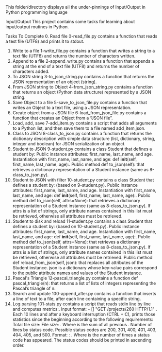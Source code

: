 This folder/directory displays all the under-pinnings of Input/Output in Python programming language

Input/Output
This project contains some tasks for learning about input/output routines in Python.

Tasks To Complete
 0. Read file
0-read_file.py contains a function that reads a test file (UTF8) and prints it to stdout.
 1. Write to a file
1-write_file.py contains a function that writes a string to a text file (UTF8) and returns the number of characters written.
 2. Append to a file
2-append_write.py contains a function that appends a string at the end of a text file (UTF8) and returns the number of characters added.
 3. To JSON string
3-to_json_string.py contains a function that returns the JSON representation of an object (string).
 4. From JSON string to Object
4-from_json_string.py contains a function that returns an object (Python data structure) represented by a JSON string.
 5. Save Object to a file
5-save_to_json_file.py contains a function that writes an Object to a text file, using a JSON representation.
 6. Create object from a JSON file
6-load_from_json_file.py contains a function that creates an Object from a “JSON file”.
 7. Load, add, save
7-add_item.py contains a script that adds all arguments to a Python list, and then save them to a file named add_item.json.
 8. Class to JSON
8-class_to_json.py contains a function that returns the dictionary description with simple data structure (list, dictionary, string, integer and boolean) for JSON serialization of an object.
 9. Student to JSON
9-student.py contains a class Student that defines a student by:
Public instance attributes: first_name, last_name, and age.
Instantiation with first_name, last_name, and age: def __init__(self, first_name, last_name, age):.
Public method def to_json(self): that retrieves a dictionary representation of a Student instance (same as 8-class_to_json.py).
 10. Student to JSON with filter
10-student.py contains a class Student that defines a student by: (based on 9-student.py).
Public instance attributes: first_name, last_name, and age.
Instantiation with first_name, last_name, and age: def __init__(self, first_name, last_name, age):.
Public method def to_json(self, attrs=None): that retrieves a dictionary representation of a Student instance (same as 8-class_to_json.py). If attrs is a list of strings, only attribute names contained in this list must be retrieved, otherwise all attributes must be retrieved.
 11. Student to disk and reload
11-student.py contains a class Student that defines a student by: (based on 10-student.py).
Public instance attributes: first_name, last_name, and age.
Instantiation with first_name, last_name, and age: def __init__(self, first_name, last_name, age):.
Public method def to_json(self, attrs=None): that retrieves a dictionary representation of a Student instance (same as 8-class_to_json.py). If attrs is a list of strings, only attribute names contained in this list must be retrieved, otherwise all attributes must be retrieved.
Public method def reload_from_json(self, json): that replaces all attributes of the Student instance. json is a dictionary whose key-value pairs correspond to the public attribute names and values of the Student instance.
 12. Pascal's Triangle
12-pascal_triangle.py contains a function def pascal_triangle(n): that returns a list of lists of integers representing the Pascal’s triangle of n.
 13. Search and update
100-append_after.py contains a function that inserts a line of text to a file, after each line containing a specific string.
 14. Log parsing
101-stats.py contains a script that reads stdin line by line and computes metrics:.
Input format: <IP Address> - [<date>] "GET /projects/260 HTTP/1.1" <status code> <file size>.
Each 10 lines and after a keyboard interruption (CTRL + C), prints those statistics since the beginning according to the following requirements:
Total file size: File size: <total size>. Where <total size> is the sum of all previous <file size>.
Number of lines by status code. Possible status codes are 200, 301, 400, 401, 403, 404, 405, and 500. Format: <status code>: <number>. Where <number> is the number of times a status code has appeared. The status codes should be printed in ascending order.